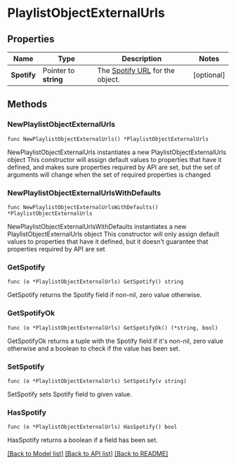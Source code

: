 # PlaylistObjectExternalUrls

## Properties

Name | Type | Description | Notes
------------ | ------------- | ------------- | -------------
**Spotify** | Pointer to **string** | The [Spotify URL](/documentation/web-api/concepts/spotify-uris-ids) for the object.  | [optional] 

## Methods

### NewPlaylistObjectExternalUrls

`func NewPlaylistObjectExternalUrls() *PlaylistObjectExternalUrls`

NewPlaylistObjectExternalUrls instantiates a new PlaylistObjectExternalUrls object
This constructor will assign default values to properties that have it defined,
and makes sure properties required by API are set, but the set of arguments
will change when the set of required properties is changed

### NewPlaylistObjectExternalUrlsWithDefaults

`func NewPlaylistObjectExternalUrlsWithDefaults() *PlaylistObjectExternalUrls`

NewPlaylistObjectExternalUrlsWithDefaults instantiates a new PlaylistObjectExternalUrls object
This constructor will only assign default values to properties that have it defined,
but it doesn't guarantee that properties required by API are set

### GetSpotify

`func (o *PlaylistObjectExternalUrls) GetSpotify() string`

GetSpotify returns the Spotify field if non-nil, zero value otherwise.

### GetSpotifyOk

`func (o *PlaylistObjectExternalUrls) GetSpotifyOk() (*string, bool)`

GetSpotifyOk returns a tuple with the Spotify field if it's non-nil, zero value otherwise
and a boolean to check if the value has been set.

### SetSpotify

`func (o *PlaylistObjectExternalUrls) SetSpotify(v string)`

SetSpotify sets Spotify field to given value.

### HasSpotify

`func (o *PlaylistObjectExternalUrls) HasSpotify() bool`

HasSpotify returns a boolean if a field has been set.


[[Back to Model list]](../README.md#documentation-for-models) [[Back to API list]](../README.md#documentation-for-api-endpoints) [[Back to README]](../README.md)


